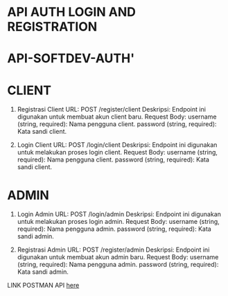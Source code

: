 # API AUTH LOGIN AND REGISTRATION
# API-SOFTDEV-AUTH'


# CLIENT 

1. Registrasi Client
URL: POST /register/client
Deskripsi: Endpoint ini digunakan untuk membuat akun client baru.
Request Body:
username (string, required): Nama pengguna client.
password (string, required): Kata sandi client.


2. Login Client
URL: POST /login/client
Deskripsi: Endpoint ini digunakan untuk melakukan proses login client.
Request Body:
username (string, required): Nama pengguna client.
password (string, required): Kata sandi client.

# ADMIN

1. Login Admin
URL: POST /login/admin
Deskripsi: Endpoint ini digunakan untuk melakukan proses login admin.
Request Body:
username (string, required): Nama pengguna admin.
password (string, required): Kata sandi admin.  

2. Registrasi Admin
URL: POST /register/admin
Deskripsi: Endpoint ini digunakan untuk membuat akun admin baru.
Request Body:
username (string, required): Nama pengguna admin.
password (string, required): Kata sandi admin.

LINK POSTMAN API [here]([https://www.example.com](https://documenter.getpostman.com/view/34565584/2sA3BuUoJh#337ef96b-db2b-4546-931a-1ab0153af3d2))








